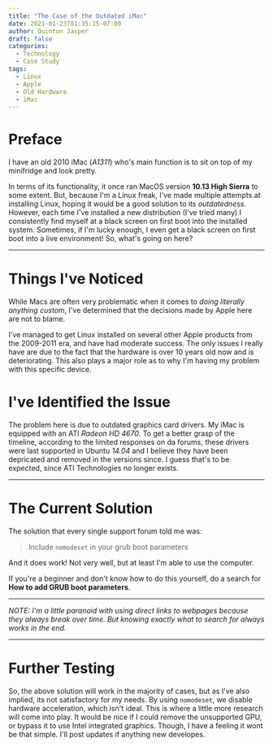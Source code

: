 ```yaml
---
title: "The Case of the Outdated iMac"
date: 2021-01-23T01:35:15-07:00
author: Quinton Jasper
draft: false
categories:
  - Technology
  - Case Study
tags:
  - Linux
  - Apple
  - Old Hardware
  - iMac
---
```


# Preface

I have an old 2010 iMac (*A1311*) who's main function is to sit on top of my minifridge and look pretty.  

In terms of its functionality, it once ran MacOS version **10.13 High Sierra** to some extent. But, because I'm a Linux freak, I've made 
multiple attempts at installing Linux, hoping it would be a good solution to its *outdatedness*. However, each time I've installed a new 
distribution (I've tried many) I consistently find myself at a black screen on first boot into the installed system. Sometimes, if I'm lucky enough, I even get a black screen on first boot into a live environment! So, what's going on here? 
***

# Things I've Noticed

While Macs are often very problematic when it comes to *doing literally anything custom*, I've determined that the decisions made by Apple here are not to blame.  

I've managed to get Linux installed on several other Apple products from the 2009-2011 era, and have had moderate success. The only issues I really have are due to the fact that the hardware is over 10 years old now and is deteriorating. This also plays a major role as to why I'm having my problem with this specific device.

# I've Identified the Issue

The problem here is due to outdated graphics card drivers. My iMac is equipped with an ATI *Radeon HD 4670*. To get a better grasp of the timeline, according to the limited responses on da forums, these drivers were last supported in Ubuntu *14.04*
and I believe they have been depricated and removed in the versions since. I guess that's to be expected, since ATI Technologies no longer exists.
***
# The Current Solution

The solution that every single support forum told me was:  

> Include `nomodeset` in your grub boot parameters  

And it does work! Not very well, but at least I'm able to use the computer.  

If you're a beginner and don't know how to do this yourself, do a search for **How to add GRUB boot parameters**.  

***
*NOTE: I'm a little paranoid with using direct links to webpages because they always break over time. But knowing exactly what to search for always works in the end.*
***

# Further Testing
So, the above solution will work in the majority of cases, but as I've also implied, its not satisfactory for my needs. By using `nomodeset`, we disable hardware acceleration, which isn't ideal. This is where a little more research will come into play. It would be nice if I could remove the unsupported GPU, or bypass it to use Intel integrated graphics. Though, I have a feeling it wont be that simple. I'll post updates if anything new developes.